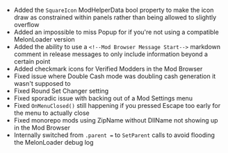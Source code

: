 - Added the `SquareIcon` ModHelperData bool property to make the icon draw as constrained within panels rather than being allowed to slightly overflow
- Added an impossible to miss Popup for if you're not using a compatible MelonLoader version
- Added the ability to use a `<!--Mod Browser Message Start-->` markdown comment in release messages to only include information beyond a certain point
- Added checkmark icons for Verified Modders in the Mod Browser
- Fixed issue where Double Cash mode was doubling cash generation it wasn't supposed to
- Fixed Round Set Changer setting
- Fixed sporadic issue with backing out of a Mod Settings menu
- Fixed `OnMenuClosed()` still happening if you pressed Escape too early for the menu to actually close
- Fixed monorepo mods using ZipName without DllName not showing up in the Mod Browser
- Internally switched from `.parent =` to `SetParent` calls to avoid flooding the MelonLoader debug log